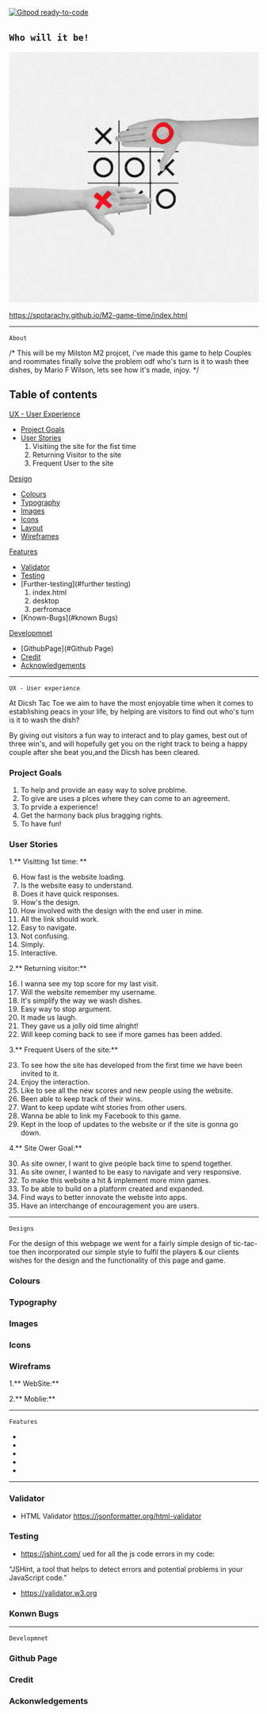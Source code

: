 [![Gitpod ready-to-code](https://img.shields.io/badge/Gitpod-ready--to--code-blue?logo=gitpod)](https://gitpod.io/#https://github.com/Spotarachy/M2-game-time)


## ```Who will it be!```

![Mockup](./image/landing.png)

https://spotarachy.github.io/M2-game-time/index.html



---
```
About
```

/* This will be my Milston M2 projcet, i've made this game to help Couples and roommates finally solve the problem odf who's turn is it to wash thee dishes, by Mario F Wilson, lets see how it's made, injoy. */


## Table of contents

[UX - User Experience](#ux)
   * [Project Goals](#project-goals)
   * [User Stories](#user-stories)
     1. Visitiing the site for the fist time
     2. Returning Visitor to the site
     3. Frequent User to the site

[Design](#design-choices)

   * [Colours](#colours)
   * [Typography](#typography)
   * [Images](#images)
   * [Icons](#icons)
   * [Layout](#layout)
   * [Wireframes](#wireframes)

 [Features](#Features)

  * [Validator](#validator)
  * [Testing](#Testing)
  * [Further-testing](#further testing)
     1. index.html
     2. desktop
     3. perfromace 
  * [Known-Bugs](#known Bugs)

  [Developmnet](#Developmnet)

   * [GithubPage](#Github Page)
   * [Credit](#Credit)
   * [Acknowledgements](#Acknowledgement)



---
```
UX - User experience
```



At Dicsh Tac Toe we aim to have the most enjoyable time when it comes to establishing peacs in your life, by helping are visitors to find out who's turn is it to wash the dish?

By giving out visitors a fun way to interact and to play games, best out of three win's, and will hopefully get you on the right track to being a happy couple after she beat you,and the Dicsh has been cleared.

### Project Goals

   1. To help and provide an easy way to solve problme.
   2. To give are uses a plces where they can come to an agreement.
   3. To prvide a experience!
   4. Get the harmony back plus bragging rights.
   5. To have fun!


### User Stories

1.** Visitting 1st time: **

   6. How fast is the website loading.
   7. Is the website easy to understand.
   8. Does it have quick responses.
   9. How's the design.
   10. How involved with the design with the end user in mine.
   11. All the link should work.
   12. Easy to navigate.
   13. Not confusing.
   14. Simply. 
   15. Interactive.

2.** Returning visitor:**

   16. I wanna see my top score for my last visit.
   17. Will the website remember my username. 
   18. It's simplify the way we wash dishes.
   19. Easy way to stop argument.
   20. It made us laugh.
   21. They gave us a jolly old time alright!
   22. Will keep coming back to see if more games has been added.
  
3.** Frequent Users of the site:**

   23. To see how the site has developed from the first time we have been invited to it.
   24. Enjoy the interaction. 
   25. Like to see all the new scores and new people using the website.
   26. Been able to keep track of their wins.
   27. Want to keep update wiht stories from other users.
   28. Wanna be able to link my Facebook to this game.
   29. Kept in the loop of updates to the website or if the site is gonna go down.
   

4.** Site Ower Goal:**

   30. As site owner, I want to give people back time to spend together.
   31. As site owner, I wanted to be easy to navigate and very responsive.
   32. To make this website a hit & implement more minn games.
   33. To be able to build on a platform created and expanded.
   34. Find ways to better innovate the website into apps.
   35. Have an interchange of encouragement you are users.


---
```
Designs
```
For the design of this webpage we went for a fairly simple design of tic-tac-toe then incorporated  our simple style to fulfil the players & our clients wishes for the design and the functionality of this page and game.


### Colours



### Typography



### Images



### Icons

### Wireframs

1.** WebSite:**


2.** Moblie:**


---
``` 
Features
```

*
*
*
*
*

---
### Validator
   * HTML Validator https://jsonformatter.org/html-validator

### Testing
  
   * https://jshint.com/ ued for all the js code errors in my code: 
   
   "JSHint, a tool that helps to detect errors and potential
    problems in your JavaScript code."

   * https://validator.w3.org
    



### Konwn Bugs

---
```
Developmnet
```


### Github Page

### Credit

### Ackonwledgements





